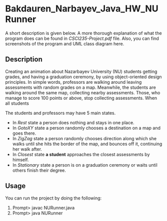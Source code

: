 # Bakdauren_Narbayev_Java_HW_NURunner
A short description is given below. A more thorough explanation of what the program does can be found in _CSCI235-Project.pdf_ file. Also, you can find screenshots of the program and UML class diagram here.

## Description
Creating an animation about Nazarbayev University (NU) students getting grades, and having a graduation ceremony, by using object-oriented design principles. In simple words, professors are walking around leaving assessments with random grades on a map. Meanwhile, the students are walking around the same map, collecting nearby assessments. Those, who manage to score 100 points or above, stop collecting assessments. When all students 

The students and professors may have 5 main states. 
- In _Rest_ state a person does nothing and stays in one place.
- In _GotoXY_ state a person randomly chooses a destination on a map and goes there.
- In _ZigZag_ state a person randomly chooses direction along which she walks until she hits the border of the map, and bounces off it, continuing her walk after.
- In _Closest_ state **a student** approaches the closest assessments by himself.
- In _Stationary_ state a person is on a graduation ceremony or waits until others finish their degree.

## Usage
You can run the project by doing the following:
1. Prompt> javac NURunner.java
2. Prompt> java NURunner
